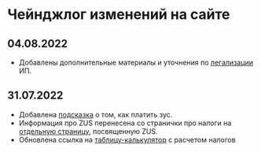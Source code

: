 # Чейнджлог изменений на сайте

## 04.08.2022

- Добавлены дополнительные материалы и уточнения по [легализации](legalization.md) ИП. 

## 31.07.2022

- Добавлена [подсказка](zus.md#zus_1) о том, как платить зус.
- Информация про ZUS перенесена со странички про налоги на [отдельную страницу](zus.md), посвященную ZUS.
- Обновлена ссылка на [таблицу-калькулятор](taxes.md#_3) с расчетом налогов
